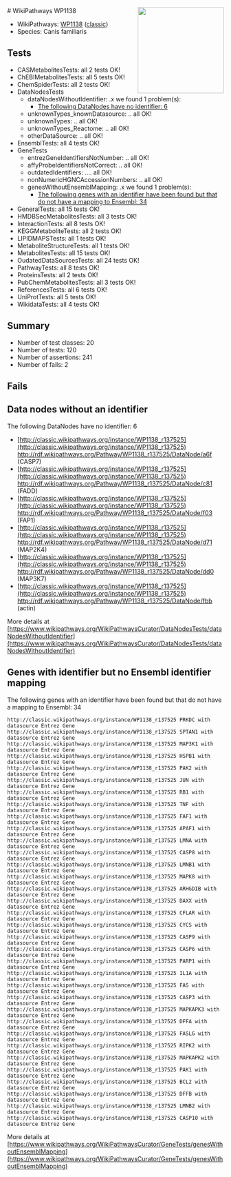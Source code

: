 <img style="float: right; width: 200px" src="https://upload.wikimedia.org/wikipedia/commons/thumb/8/83/Wplogo_with_text_500.png/640px-Wplogo_with_text_500.png" />
# WikiPathways WP1138

* WikiPathways: [WP1138](https://wikipathways.org/pathways/WP1138) ([classic](https://classic.wikipathways.org/instance/WP1138))
* Species: Canis familiaris
## Tests
* CASMetabolitesTests: all 2 tests OK!
* ChEBIMetabolitesTests: all 5 tests OK!
* ChemSpiderTests: all 2 tests OK!
* DataNodesTests
    * dataNodesWithoutIdentifier: .x we found 1 problem(s):
        * [The following DataNodes have no identifier: 6](#d2d32fa5)
    * unknownTypes_knownDatasource: .. all OK!
    * unknownTypes: .. all OK!
    * unknownTypes_Reactome: .. all OK!
    * otherDataSource: .. all OK!
* EnsemblTests: all 4 tests OK!
* GeneTests
    * entrezGeneIdentifiersNotNumber: .. all OK!
    * affyProbeIdentifiersNotCorrect: .. all OK!
    * outdatedIdentifiers: .... all OK!
    * nonNumericHGNCAccessionNumbers: .. all OK!
    * genesWithoutEnsemblMapping: .x we found 1 problem(s):
        * [The following genes with an identifier have been found but that do not have a mapping to Ensembl: 34](#c4e5434f)
* GeneralTests: all 15 tests OK!
* HMDBSecMetabolitesTests: all 3 tests OK!
* InteractionTests: all 8 tests OK!
* KEGGMetaboliteTests: all 2 tests OK!
* LIPIDMAPSTests: all 1 tests OK!
* MetaboliteStructureTests: all 1 tests OK!
* MetabolitesTests: all 15 tests OK!
* OudatedDataSourcesTests: all 24 tests OK!
* PathwayTests: all 8 tests OK!
* ProteinsTests: all 2 tests OK!
* PubChemMetabolitesTests: all 3 tests OK!
* ReferencesTests: all 6 tests OK!
* UniProtTests: all 5 tests OK!
* WikidataTests: all 4 tests OK!


## Summary

* Number of test classes: 20
* Number of tests: 120
* Number of assertions: 241
* Number of fails: 2

## Fails

<a name="d2d32fa5" />

## Data nodes without an identifier

The following DataNodes have no identifier: 6

* [http://classic.wikipathways.org/instance/WP1138_r137525](http://classic.wikipathways.org/instance/WP1138_r137525) http://rdf.wikipathways.org/Pathway/WP1138_r137525/DataNode/a6f (CASP7)
* [http://classic.wikipathways.org/instance/WP1138_r137525](http://classic.wikipathways.org/instance/WP1138_r137525) http://rdf.wikipathways.org/Pathway/WP1138_r137525/DataNode/c81 (FADD)
* [http://classic.wikipathways.org/instance/WP1138_r137525](http://classic.wikipathways.org/instance/WP1138_r137525) http://rdf.wikipathways.org/Pathway/WP1138_r137525/DataNode/f03 (FAP1)
* [http://classic.wikipathways.org/instance/WP1138_r137525](http://classic.wikipathways.org/instance/WP1138_r137525) http://rdf.wikipathways.org/Pathway/WP1138_r137525/DataNode/d71 (MAP2K4)
* [http://classic.wikipathways.org/instance/WP1138_r137525](http://classic.wikipathways.org/instance/WP1138_r137525) http://rdf.wikipathways.org/Pathway/WP1138_r137525/DataNode/dd0 (MAP3K7)
* [http://classic.wikipathways.org/instance/WP1138_r137525](http://classic.wikipathways.org/instance/WP1138_r137525) http://rdf.wikipathways.org/Pathway/WP1138_r137525/DataNode/fbb (actin)


More details at [https://www.wikipathways.org/WikiPathwaysCurator/DataNodesTests/dataNodesWithoutIdentifier](https://www.wikipathways.org/WikiPathwaysCurator/DataNodesTests/dataNodesWithoutIdentifier)

<a name="c4e5434f" />

## Genes with identifier but no Ensembl identifier mapping

The following genes with an identifier have been found but that do not have a mapping to Ensembl: 34
```
http://classic.wikipathways.org/instance/WP1138_r137525 PRKDC with datasource Entrez Gene
http://classic.wikipathways.org/instance/WP1138_r137525 SPTAN1 with datasource Entrez Gene
http://classic.wikipathways.org/instance/WP1138_r137525 MAP3K1 with datasource Entrez Gene
http://classic.wikipathways.org/instance/WP1138_r137525 HSPB1 with datasource Entrez Gene
http://classic.wikipathways.org/instance/WP1138_r137525 PAK2 with datasource Entrez Gene
http://classic.wikipathways.org/instance/WP1138_r137525 JUN with datasource Entrez Gene
http://classic.wikipathways.org/instance/WP1138_r137525 RB1 with datasource Entrez Gene
http://classic.wikipathways.org/instance/WP1138_r137525 TNF with datasource Entrez Gene
http://classic.wikipathways.org/instance/WP1138_r137525 FAF1 with datasource Entrez Gene
http://classic.wikipathways.org/instance/WP1138_r137525 APAF1 with datasource Entrez Gene
http://classic.wikipathways.org/instance/WP1138_r137525 LMNA with datasource Entrez Gene
http://classic.wikipathways.org/instance/WP1138_r137525 CASP8 with datasource Entrez Gene
http://classic.wikipathways.org/instance/WP1138_r137525 LMNB1 with datasource Entrez Gene
http://classic.wikipathways.org/instance/WP1138_r137525 MAPK8 with datasource Entrez Gene
http://classic.wikipathways.org/instance/WP1138_r137525 ARHGDIB with datasource Entrez Gene
http://classic.wikipathways.org/instance/WP1138_r137525 DAXX with datasource Entrez Gene
http://classic.wikipathways.org/instance/WP1138_r137525 CFLAR with datasource Entrez Gene
http://classic.wikipathways.org/instance/WP1138_r137525 CYCS with datasource Entrez Gene
http://classic.wikipathways.org/instance/WP1138_r137525 CASP9 with datasource Entrez Gene
http://classic.wikipathways.org/instance/WP1138_r137525 CASP6 with datasource Entrez Gene
http://classic.wikipathways.org/instance/WP1138_r137525 PARP1 with datasource Entrez Gene
http://classic.wikipathways.org/instance/WP1138_r137525 IL1A with datasource Entrez Gene
http://classic.wikipathways.org/instance/WP1138_r137525 FAS with datasource Entrez Gene
http://classic.wikipathways.org/instance/WP1138_r137525 CASP3 with datasource Entrez Gene
http://classic.wikipathways.org/instance/WP1138_r137525 MAPKAPK3 with datasource Entrez Gene
http://classic.wikipathways.org/instance/WP1138_r137525 DFFA with datasource Entrez Gene
http://classic.wikipathways.org/instance/WP1138_r137525 FASLG with datasource Entrez Gene
http://classic.wikipathways.org/instance/WP1138_r137525 RIPK2 with datasource Entrez Gene
http://classic.wikipathways.org/instance/WP1138_r137525 MAPKAPK2 with datasource Entrez Gene
http://classic.wikipathways.org/instance/WP1138_r137525 PAK1 with datasource Entrez Gene
http://classic.wikipathways.org/instance/WP1138_r137525 BCL2 with datasource Entrez Gene
http://classic.wikipathways.org/instance/WP1138_r137525 DFFB with datasource Entrez Gene
http://classic.wikipathways.org/instance/WP1138_r137525 LMNB2 with datasource Entrez Gene
http://classic.wikipathways.org/instance/WP1138_r137525 CASP10 with datasource Entrez Gene
```

More details at [https://www.wikipathways.org/WikiPathwaysCurator/GeneTests/genesWithoutEnsemblMapping](https://www.wikipathways.org/WikiPathwaysCurator/GeneTests/genesWithoutEnsemblMapping)

